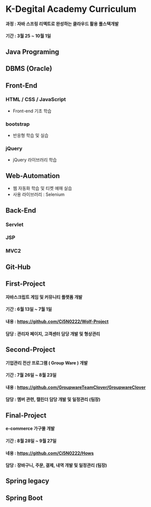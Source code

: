 # K-Degital Academy Curriculum
#### 과정 : 자바 스프링 리액트로 완성하는 클라우드 활용 풀스택개발 
#### 기간 : 3월 25 ~ 10월 1일

## Java Programing
## DBMS (Oracle)
## Front-End  
### HTML / CSS / JavaScript
- Front-end 기초 학습
### bootstrap
- 반응형 학습 및 실습
### jQuery
- jQuery 라이브러리 학습 

## Web-Automation
- 웹 자동화 학습 및 티켓 예매 실습 
- 사용 라이브러리 : Selenium
## Back-End
### Servlet
### JSP
### MVC2

## Git-Hub

## First-Project
#### 자바스크립트 게임 및 커뮤니티 플랫폼 개발
#### 기간 : 6월 13일 ~ 7월 1일 
#### 내용 : https://github.com/Ci5N0222/Wolf-Project
#### 담당 : 관리자 페이지, 고객센터 담당 개발 및 형상관리

## Second-Project
#### 기업관리 전산 프로그램 ( Group Ware ) 개발
#### 기간 : 7월 26일 ~ 8월 23일
#### 내용 : https://github.com/GroupwareTeamClover/GroupwareClover
#### 담당 : 멤버 관련, 캘린더 담당 개발 및 일정관리 (팀장) 

## Final-Project
#### e-commerce 가구몰 개발
#### 기간 : 8월 28일 ~  9월 27일
#### 네용 : https://github.com/Ci5N0222/Hows
#### 담당 : 장바구니, 주문, 결제, 내역 개발 및 일정관리 (팀장)
 
## Spring legacy
## Spring Boot
